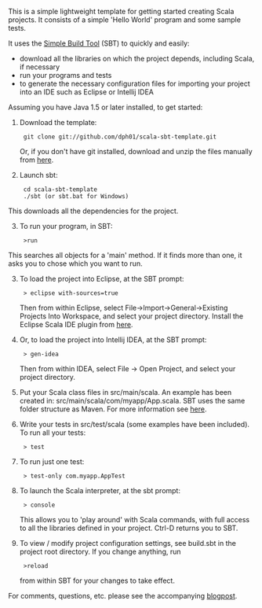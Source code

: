 This is a simple lightweight template for getting started creating Scala projects. 
It consists of a simple 'Hello World' program and some sample tests. 

It uses the [Simple Build Tool](https://github.com/harrah/xsbt/wiki) (SBT) to quickly and easily:

* download all the libraries on which the project depends, including Scala, if necessary
* run your programs and tests
* to generate the necessary configuration files for importing your project into an IDE such as Eclipse or Intellij IDEA

Assuming you have Java 1.5 or later installed, to get started:

1. Download the template:

        git clone git://github.com/dph01/scala-sbt-template.git
        
     Or, if you don't have git installed, download and unzip the files manually from [here](https://github.com/dph01/scala-sbt-template/downloads).
       
2. Launch sbt:

        cd scala-sbt-template
        ./sbt (or sbt.bat for Windows)
        
  This downloads all the dependencies for the project.

3. To run your program, in SBT:
   
        >run        
        
  This searches all objects for a 'main' method. If it finds more than one, it asks you to chose which you want to run.

3. To load the project into Eclipse, at the SBT prompt:

        > eclipse with-sources=true
        
   Then from within Eclipse, select File->Import->General->Existing Projects Into Workspace, and select your project directory. 
   Install the Eclipse Scala IDE plugin from [here](http://scala-ide.org/download/current.html).

4. Or, to load the project into Intellij IDEA, at the SBT prompt:
   
        > gen-idea
        
   Then from within IDEA, select File -> Open Project, and select your project directory.

2. Put your Scala class files in src/main/scala. An example has been created in:
src/main/scala/com/myapp/App.scala. SBT uses the same folder structure as Maven. 
For more information see [here](https://github.com/harrah/xsbt/wiki/Getting-Started-Directories).

3. Write your tests in src/test/scala (some examples have been included). To run all your tests:

        > test
        
4. To run just one test:

        > test-only com.myapp.AppTest
        
5. To launch the Scala interpreter, at the sbt prompt:

        > console
        
   This allows you to 'play around' with Scala commands, with full access to all the libraries defined in your project. 
   Ctrl-D returns you to SBT.
   
6. To view / modify project configuration settings, see build.sbt in the project root directory. If you change anything, run

        >reload
        
   from within SBT for your changes to take effect.

For comments, questions, etc. please see the accompanying [blogpost](http://tech.damianhelme.com/scala-sbt-template).


